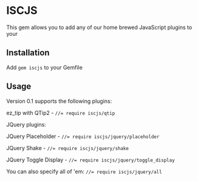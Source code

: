 # ISCJS

This gem allows you to add any of our home brewed JavaScript plugins to your

## Installation

Add `gem iscjs` to your Gemfile

## Usage

Version 0.1 supports the following plugins:

ez_tip with QTip2 - `//= require iscjs/qtip`

JQuery plugins:

JQuery Placeholder - `//= require iscjs/jquery/placeholder`

JQuery Shake - `//= require iscjs/jquery/shake`

JQuery Toggle Display - `//= require iscjs/jquery/toggle_display`

You can also specify all of 'em: `//= require iscjs/jquery/all`